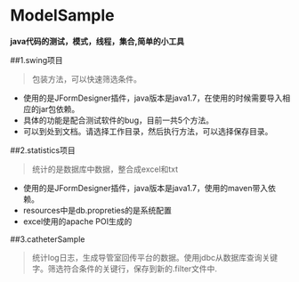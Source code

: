 # ModelSample
**java代码的测试，模式，线程，集合,简单的小工具**

##1.swing项目
>包装方法，可以快速筛选条件。

- 使用的是JFormDesigner插件，java版本是java1.7，在使用的时候需要导入相应的jar包依赖。
- 具体的功能是配合测试软件的bug，目前一共5个方法。
- 可以到处到文档。请选择工作目录，然后执行方法，可以选择保存目录。

##2.statistics项目
>统计的是数据库中数据，整合成excel和txt

- 使用的是JFormDesigner插件，java版本是java1.7，使用的maven带入依赖。
- resources中是db.propreties的是系统配置
- excel使用的apache POI生成的

##3.catheterSample
>统计log日志，生成导管室回传平台的数据。使用jdbc从数据库查询关键字。筛选符合条件的关键行，保存到新的.filter文件中.



